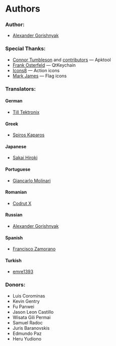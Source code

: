 # Authors

### Author:

- [Alexander Gorishnyak](https://github.com/kefir500)

### Special Thanks:

- [Connor Tumbleson](https://github.com/iBotPeaches) and [contributors](https://github.com/iBotPeaches/Apktool/blob/master/CONTRIBUTORS.md) — Apktool
- [Frank Osterfeld](https://github.com/frankosterfeld) — QtKeychain
- [Icons8](https://icons8.com) — Action icons
- [Mark James](http://www.famfamfam.com) — Flag icons

### Translators:

#### German
- [Till Tektronix](https://www.transifex.com/user/profile/Tektronix/)

#### Greek
- [Spiros Kaparos](https://www.transifex.com/user/profile/spkprs/)

#### Japanese
- [Sakai Hiroki](https://www.transifex.com/user/profile/m07jp/)

#### Portuguese
- [Giancarlo Molinari](https://www.transifex.com/user/profile/pombimsjb/)

#### Romanian
- [Codrut X](https://www.transifex.com/user/profile/codrut2020/)

#### Russian
- [Alexander Gorishnyak](https://www.transifex.com/user/profile/kefir500/)

#### Spanish
- [Francisco Zamorano](https://www.transifex.com/user/profile/Paco_Zamo/)

#### Turkish
- [emre1393](https://www.transifex.com/user/profile/emre1393/)

### Donors:

- Luis Corominas
- Kevin Gentry
- Fu Panwei
- Jason Leon Castillo
- Wisata Gili Permai
- Samuel Radoc
- Juris Baranovskis
- Edmundo Paz
- Heru Yudiono
